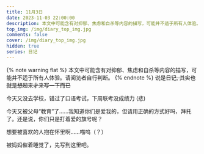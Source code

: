 ```yaml
---
title: 11月3日
date: 2023-11-03 22:00:00
description: 本文中可能含有对抑郁、焦虑和自杀等内容的描写，可能并不适于所有人体验。请阅览者自行判断。
top_img: /img/diary_top_img.jpg
comments: false
cover: /img/diary_top_img.jpg
hidden: true
series: 日记
---
```

{% note warning flat %}
本文中可能含有对抑郁、焦虑和自杀等内容的描写，可能并不适于所有人体验。请阅览者自行判断。
{% endnote %}
~~说是日记, 其实也就是想起来才来写一下而已~~

今天又没去学校，错过了口语考试，下周联考没成绩力 (悲) 

今天又被父母“教育”了……我知道你们是爱我的，但请用正确的方式好吗，拜托了。还是说，你们只是打着爱的旗号呢？

想要被喜欢的人抱在怀里啊……喵呜（？）

被妈妈催着睡觉了，先写到这里吧。